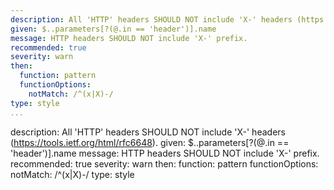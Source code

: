 ---
description: All 'HTTP' headers SHOULD NOT include 'X-' headers (https://tools.ietf.org/html/rfc6648).
given: $..parameters[?(@.in == 'header')].name
message: HTTP headers SHOULD NOT include 'X-' prefix.
recommended: true
severity: warn
then:
  function: pattern
  functionOptions:
    notMatch: /^(x|X)-/
type: style
...description: All 'HTTP' headers SHOULD NOT include 'X-' headers (https://tools.ietf.org/html/rfc6648).
given: $..parameters[?(@.in == 'header')].name
message: HTTP headers SHOULD NOT include 'X-' prefix.
recommended: true
severity: warn
then:
  function: pattern
  functionOptions:
    notMatch: /^(x|X)-/
type: style